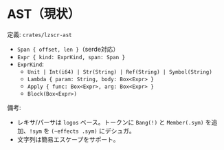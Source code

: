 # AST（現状）

定義: `crates/lzscr-ast`

- `Span { offset, len }`（serde対応）
- `Expr { kind: ExprKind, span: Span }`
- `ExprKind`:
  - `Unit | Int(i64) | Str(String) | Ref(String) | Symbol(String)`
  - `Lambda { param: String, body: Box<Expr> }`
  - `Apply { func: Box<Expr>, arg: Box<Expr> }`
  - `Block(Box<Expr>)`

備考:
- レキサ/パーサは `logos` ベース。トークンに `Bang(!)` と `Member(.sym)` を追加、`!sym` を `(~effects .sym)` にデシュガ。
- 文字列は簡易エスケープをサポート。

